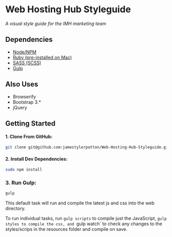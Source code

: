 # Web Hosting Hub Styleguide
*A visual style guide for the IMH marketing team*

## Dependencies

- [Node/NPM](https://nodejs.org/) 
- [Ruby (pre-installed on Mac)](https://www.ruby-lang.org/en/documentation/installation/)
- [SASS (SCSS)](http://sass-lang.com/install)
- [Gulp](https://github.com/gulpjs/gulp/blob/master/docs/getting-started.md)

## Also Uses

- Browserify
- Bootstrap 3.*
- jQuery

## Getting Started

#### 1. Clone From GitHub:
```sh
git clone git@github.com:jamestylerpatton/Web-Hosting-Hub-Styleguide.git styleguide
```

#### 2. Install Dev Dependencies:
```sh
sudo npm install
```

### 3. Run Gulp:
```sh
gulp
```
This default task will run and compile the latest js and css into the web directory.

To run individual tasks, run `gulp scripts` to compile just the JavaScript, `gulp styles to compile the css, and `gulp watch` to check any changes to the styles/scrips in the resources folder and compile on save.